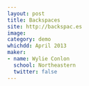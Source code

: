 ```yaml
---
layout: post
title: Backspaces
site: http://backspac.es
image:
category: demo 
whichdd: April 2013
maker:
- name: Wylie Conlon
  school: Northeastern
  twitter: false
---
```


